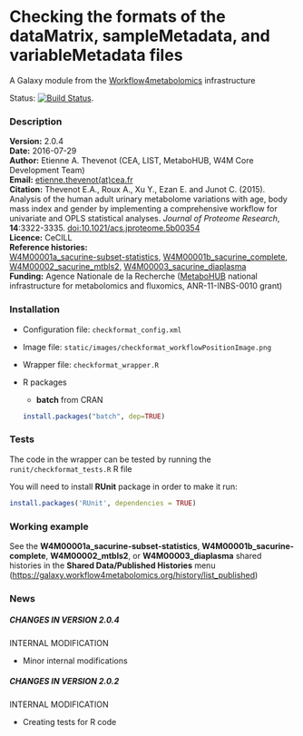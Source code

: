 Checking the formats of the dataMatrix, sampleMetadata, and variableMetadata files  
==================================================================================

A Galaxy module from the [Workflow4metabolomics](http://workflow4metabolomics.org) infrastructure  

Status: [![Build Status](https://travis-ci.org/workflow4metabolomics/checkformat.svg?branch=master)](https://travis-ci.org/workflow4metabolomics/checkformat).

### Description

**Version:** 2.0.4  
**Date:** 2016-07-29  
**Author:** Etienne A. Thevenot (CEA, LIST, MetaboHUB, W4M Core Development Team)   
**Email:** [etienne.thevenot(at)cea.fr](mailto:etienne.thevenot@cea.fr)  
**Citation:** Thevenot E.A., Roux A., Xu Y., Ezan E. and Junot C. (2015). Analysis of the human adult urinary metabolome variations with age, body mass index and gender by implementing a comprehensive workflow for univariate and OPLS statistical analyses. *Journal of Proteome Research*, **14**:3322-3335. [doi:10.1021/acs.jproteome.5b00354](http://dx.doi.org/10.1021/acs.jproteome.5b00354)  
**Licence:** CeCILL  
**Reference histories:**  
[W4M00001a_sacurine-subset-statistics](http://galaxy.workflow4metabolomics.org/history/list_published), [W4M00001b_sacurine_complete](http://galaxy.workflow4metabolomics.org/history/list_published),
[W4M00002_sacurine_mtbls2](http://galaxy.workflow4metabolomics.org/history/list_published), [W4M00003_sacurine_diaplasma](http://galaxy.workflow4metabolomics.org/history/list_published)  
**Funding:** Agence Nationale de la Recherche ([MetaboHUB](http://www.metabohub.fr/index.php?lang=en&Itemid=473) national infrastructure for metabolomics and fluxomics, ANR-11-INBS-0010 grant)

### Installation

* Configuration file: `checkformat_config.xml`
* Image file: `static/images/checkformat_workflowPositionImage.png`   
* Wrapper file: `checkformat_wrapper.R`  
* R packages  
    + **batch** from CRAN
 
    ```r
    install.packages("batch", dep=TRUE)  
    ```

### Tests

The code in the wrapper can be tested by running the `runit/checkformat_tests.R` R file

You will need to install **RUnit** package in order to make it run:
```r
install.packages('RUnit', dependencies = TRUE)
```

### Working example

See the **W4M00001a_sacurine-subset-statistics**, **W4M00001b_sacurine-complete**, **W4M00002_mtbls2**, or **W4M00003_diaplasma** shared histories in the **Shared Data/Published Histories** menu (https://galaxy.workflow4metabolomics.org/history/list_published)

### News

##### CHANGES IN VERSION 2.0.4 

INTERNAL MODIFICATION  

 * Minor internal modifications  

##### CHANGES IN VERSION 2.0.2  

INTERNAL MODIFICATION  

 * Creating tests for R code  